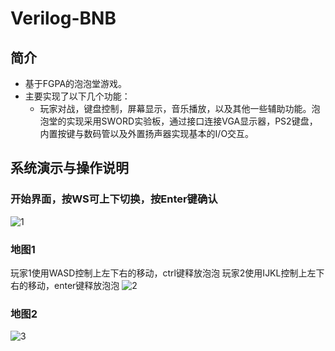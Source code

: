 # Verilog-BNB

## 简介

- 基于FGPA的泡泡堂游戏。
- 主要实现了以下几个功能：
  - 玩家对战，键盘控制，屏幕显示，音乐播放，以及其他一些辅助功能。泡泡堂的实现采用SWORD实验板，通过接口连接VGA显示器，PS2键盘，内置按键与数码管以及外置扬声器实现基本的I/O交互。

## 系统演示与操作说明

### 开始界面，按WS可上下切换，按Enter键确认

![1](https://github.com/rere613/Verilog-BNB/blob/master/screenshots/1.jpg)

### 地图1

   玩家1使用WASD控制上左下右的移动，ctrl键释放泡泡
   玩家2使用IJKL控制上左下右的移动，enter键释放泡泡
   ![2](https://github.com/rere613/Verilog-BNB/blob/master/screenshots/2.jpg)

### 地图2

![3](https://github.com/rere613/Verilog-BNB/blob/master/screenshots/3.jpg)

